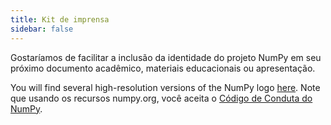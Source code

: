 ```yaml
---
title: Kit de imprensa
sidebar: false
---
```


Gostaríamos de facilitar a inclusão da identidade do projeto NumPy em seu próximo documento acadêmico, materiais educacionais ou apresentação.

You will find several high-resolution versions of the NumPy logo [here](https://github.com/numpy/numpy/tree/main/branding/logo). Note que usando os recursos numpy.org, você aceita o [Código de Conduta do NumPy](/code-of-conduct).
